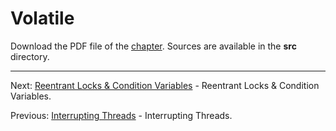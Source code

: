 # Volatile

Download the PDF file of the [chapter](chapter_19.pdf). Sources are available in the <b>src</b> directory. 


<hr>

Next: [Reentrant Locks & Condition Variables](chapter_20.md "Reentrant Locks & Condition Variables") - 
Reentrant Locks & Condition Variables.

Previous: [Interrupting Threads](chapter_18.md "Interrupting Threads") - Interrupting Threads.